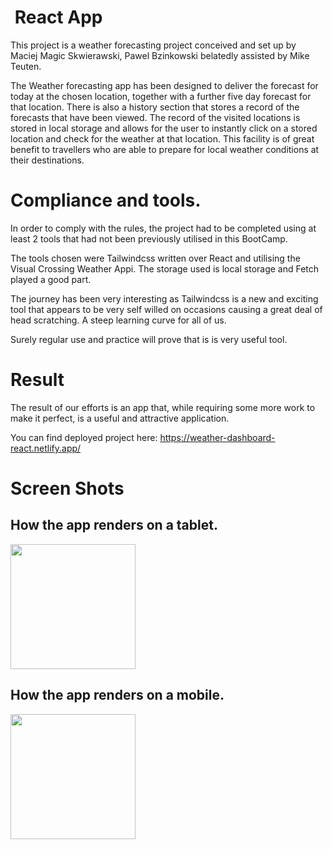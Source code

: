 #  React App
This project is a weather forecasting project conceived and set up by 
Maciej Magic Skwierawski, Pawel Bzinkowski belatedly assisted by Mike Teuten.

The Weather forecasting app has been designed to deliver the forecast for today at the chosen location, together with a further five day forecast for that location. There is also a history section that stores a record of the forecasts that have been viewed. The record of the visited locations is stored in local storage and allows for the user to instantly click on a stored location and check for the weather at that location. This facility is of great benefit to travellers who are able to prepare for local weather conditions at their destinations.

# Compliance and tools.

In order to comply with the rules, the project had to be completed using at least 2 tools that had not been previously utilised in this BootCamp.

The tools chosen were Tailwindcss written over React and utilising the Visual Crossing Weather Appi. The storage used is local storage and Fetch played a good part. 

The journey has been very interesting as Tailwindcss is a new and exciting tool that appears to be very self willed on occasions causing a great deal of head scratching. A steep learning curve for all of us.

Surely regular use and practice will prove that is is very useful tool.

# Result

The result of our efforts is an app that, while requiring some more work to make it perfect, is a useful and attractive application.

You can find deployed project here: https://weather-dashboard-react.netlify.app/


# Screen Shots

## How the app renders on a tablet.


<img src="../weather-app/src/components/images/Pixel5Bg2.png" width="200">

## How the app renders on a mobile.

<img src="../weather-app/src/components/images/PixelWithBg1.png" width="200">